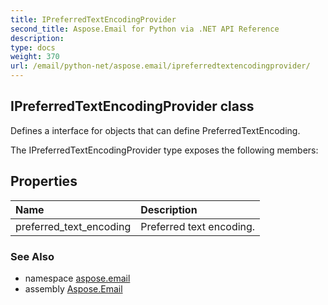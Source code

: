 ```yaml
---
title: IPreferredTextEncodingProvider
second_title: Aspose.Email for Python via .NET API Reference
description: 
type: docs
weight: 370
url: /email/python-net/aspose.email/ipreferredtextencodingprovider/
---
```


## IPreferredTextEncodingProvider class

Defines a interface for objects that can define PreferredTextEncoding.

The IPreferredTextEncodingProvider type exposes the following members:
## Properties
| Name | Description |
| :- | :- |
|preferred_text_encoding|Preferred text encoding.|

### See Also

* namespace [aspose.email](/email/python-net/aspose.email/)
* assembly [Aspose.Email](/slides/python-net/)

